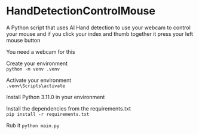 # HandDetectionControlMouse

A Python script that uses AI Hand detection to use your webcam to control your mouse and if you click your index and thumb together it press your left mouse button

You need a webcam for this

Create your environment  
`python -m venv .venv`

Activate your environment  
`.venv\Scripts\activate`

Install Python 3.11.0 in your environment

Install the dependencies from the requirements.txt  
`pip install -r requirements.txt`

Rub it
`python main.py`
